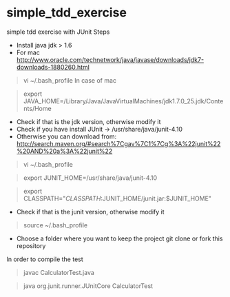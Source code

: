 simple_tdd_exercise
===================

simple tdd exercise with JUnit
Steps
- Install java jdk > 1.6
- For mac http://www.oracle.com/technetwork/java/javase/downloads/jdk7-downloads-1880260.html

> vi ~/.bash_profile
In case of mac

> export JAVA_HOME=/Library/Java/JavaVirtualMachines/jdk1.7.0_25.jdk/Contents/Home

- Check if that is the jdk version, otherwise modify it
- Check if you have install JUnit -> /usr/share/java/junit-4.10
- Otherwise you can download from:
http://search.maven.org/#search%7Cgav%7C1%7Cg%3A%22junit%22%20AND%20a%3A%22junit%22

> vi ~/.bash_profile

> export JUNIT_HOME=/usr/share/java/junit-4.10

> export CLASSPATH="$CLASSPATH:$JUNIT_HOME/junit.jar:$JUNIT_HOME"

- Check if that is the junit version, otherwise modify it

> source ~/.bash_profile

- Choose  a folder where you want to keep the project
git clone or fork this repository

In order to compile the test
> javac CalculatorTest.java

> java org.junit.runner.JUnitCore CalculatorTest

